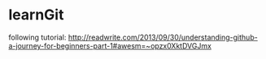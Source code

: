 learnGit
========

following tutorial: http://readwrite.com/2013/09/30/understanding-github-a-journey-for-beginners-part-1#awesm=~opzx0XktDVGJmx

